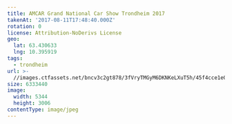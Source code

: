 ```yaml
---
title: AMCAR Grand National Car Show Trondheim 2017
takenAt: '2017-08-11T17:48:40.000Z'
rotation: 0
license: Attribution-NoDerivs License
geo:
  lat: 63.430633
  lng: 10.395919
tags:
  - trondheim
url: >-
  //images.ctfassets.net/bncv3c2gt878/3fVryTMGyM6DKNKeLXuT5h/45f4cce1e01610ffc140fbc05cb2a30e/amcar-grand-national-car-show-trondheim-2017_35673424964_o
size: 6333440
image:
  width: 5344
  height: 3006
contentType: image/jpeg
---
```


